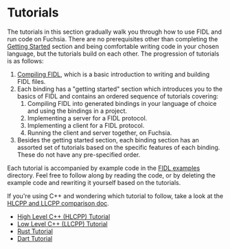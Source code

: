 # Tutorials

The tutorials in this section gradually walk you through how to use FIDL
and run code on Fuchsia. There are no prerequisites other than completing the
[Getting Started][getting-started] section and being comfortable writing code in
your chosen language, but the tutorials build on each other. The progression of
tutorials is as follows:

1. [Compiling FIDL][compiling-fidl], which is a basic introduction to writing
   and building FIDL files.
2. Each binding has a "getting started" section which introduces you to the
   basics of FIDL and contains an ordered sequence of tutorials covering:
    1. Compiling FIDL into generated bindings in your language of choice and
       using the bindings in a project.
    2. Implementing a server for a FIDL protocol.
    3. Implementing a client for a FIDL protocol.
    4. Running the client and server together, on Fuchsia.
3. Besides the getting started section, each binding section has an assorted set
   of tutorials based on the specific features of each binding. These do not
   have any pre-specified order.

Each tutorial is accompanied by example code in the [FIDL examples][examples]
directory. Feel free to follow along by reading the code, or by deleting the
example code and rewriting it yourself based on the tutorials.

If you're using C++ and wondering which tutorial to follow, take a look
at the [HLCPP and LLCPP comparison doc][c-family].

  * [High Level C++ (HLCPP) Tutorial][hlcpp]
  * [Low Level C++ (LLCPP) Tutorial][llcpp]
  * [Rust Tutorial][rust]
  * [Dart Tutorial][dart]

<!-- xrefs -->
[getting-started]: get-started/README.md
[fidl-concepts]: concepts/fidl/overview.md
[compiling-fidl]: development/languages/fidl/tutorials/fidl.md
[hlcpp]: hlcpp/README.md
[llcpp]: llcpp/README.md
[rust]: rust/README.md
[dart]: dart/README.md
[c]: development/languages/fidl/tutorials/tutorial-c.md
[c-family]: development/languages/fidl/guides/c-family-comparison.md
[examples]: /examples/fidl
